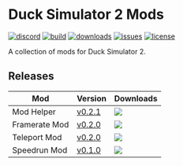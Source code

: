 # Duck Simulator 2 Mods
[![discord](https://img.shields.io/discord/1005145130145169418?style=flat-square)](https://discord.gg/dzMy89MTe8)
[![build](https://img.shields.io/github/actions/workflow/status/ERmilburn02/Duck-Sim-2-Mods/build-validation.yml?branch=main&style=flat-square)](https://github.com/ERmilburn02/Duck-Sim-2-Mods/actions/workflows/build-validation.yml)
[![downloads](https://img.shields.io/github/downloads/ERmilburn02/Duck-Sim-2-Mods/total?style=flat-square)](https://github.com/ERmilburn02/Duck-Sim-2-Mods/releases)
[![issues](https://img.shields.io/github/issues/ERmilburn02/Duck-Sim-2-Mods?style=flat-square)](https://github.com/ERmilburn02/Duck-Sim-2-Mods/issues)
[![license](https://img.shields.io/github/license/ERmilburn02/Duck-Sim-2-Mods?style=flat-square)](https://github.com/ERmilburn02/Duck-Sim-2-Mods/blob/main/LICENSE)

A collection of mods for Duck Simulator 2.

## Releases

Mod | Version | Downloads
--- | --- | ---
Mod Helper | [v0.2.1](https://github.com/ERmilburn02/Duck-Sim-2-Mods/releases/tag/Mod-Helper-v0.2.1) | ![](https://img.shields.io/github/downloads/ERmilburn02/Duck-Sim-2-Mods/Mod-Helper-v0.2.1/total?style=flat-square&cache_update=1)
Framerate Mod | [v0.2.0](https://github.com/ERmilburn02/Duck-Sim-2-Mods/releases/tag/Framerate-Mod-v0.2.0) | ![](https://img.shields.io/github/downloads/ERmilburn02/Duck-Sim-2-Mods/Framerate-Mod-v0.2.0/total?style=flat-square&cache_update=1)
Teleport Mod | [v0.2.0](https://github.com/ERmilburn02/Duck-Sim-2-Mods/releases/tag/Teleport-Mod-v0.2.0) | ![](https://img.shields.io/github/downloads/ERmilburn02/Duck-Sim-2-Mods/Teleport-Mod-v0.2.0/total?style=flat-square&cache_update=1)
Speedrun Mod | [v0.1.0](https://github.com/ERmilburn02/Duck-Sim-2-Mods/releases/tag/Speedrun-Mod-v0.1.0) | ![](https://img.shields.io/github/downloads/ERmilburn02/Duck-Sim-2-Mods/Speedrun-Mod-v0.1.0/total?style=flat-square&cache_update=1)
